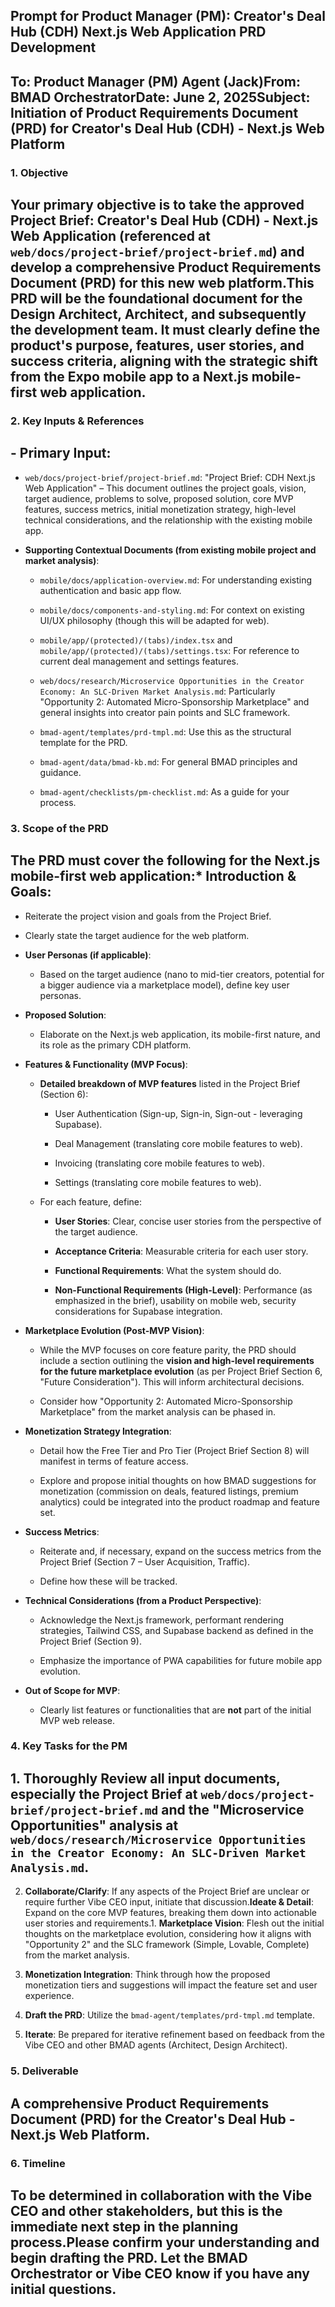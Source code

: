 ## Prompt for Product Manager (PM): Creator's Deal Hub (CDH) Next.js Web Application PRD Development

## To: Product Manager (PM) Agent (Jack)From: BMAD OrchestratorDate: June 2, 2025Subject: Initiation of Product Requirements Document (PRD) for Creator's Deal Hub (CDH) - Next.js Web Platform

### 1. Objective

## Your primary objective is to take the approved ****Project Brief: Creator's Deal Hub (CDH) - Next.js Web Application**** (referenced at `web/docs/project-brief/project-brief.md`) and develop a comprehensive ****Product Requirements Document (PRD)**** for this new web platform.This PRD will be the foundational document for the Design Architect, Architect, and subsequently the development team. It must clearly define the product's purpose, features, user stories, and success criteria, aligning with the strategic shift from the Expo mobile app to a Next.js mobile-first web application.

### 2. Key Inputs & References

## - ****Primary Input****:

  - `web/docs/project-brief/project-brief.md`: "Project Brief: CDH Next.js Web Application" – This document outlines the project goals, vision, target audience, problems to solve, proposed solution, core MVP features, success metrics, initial monetization strategy, high-level technical considerations, and the relationship with the existing mobile app.

- ****Supporting Contextual Documents (from existing mobile project and market analysis)****:

  - `mobile/docs/application-overview.md`: For understanding existing authentication and basic app flow.

  - `mobile/docs/components-and-styling.md`: For context on existing UI/UX philosophy (though this will be adapted for web).

  - `mobile/app/(protected)/(tabs)/index.tsx` and `mobile/app/(protected)/(tabs)/settings.tsx`: For reference to current deal management and settings features.

  - `web/docs/research/Microservice Opportunities in the Creator Economy: An SLC-Driven Market Analysis.md`: Particularly "Opportunity 2: Automated Micro-Sponsorship Marketplace" and general insights into creator pain points and SLC framework.

  - `bmad-agent/templates/prd-tmpl.md`: Use this as the structural template for the PRD.

  - `bmad-agent/data/bmad-kb.md`: For general BMAD principles and guidance.

  - `bmad-agent/checklists/pm-checklist.md`: As a guide for your process.

### 3. Scope of the PRD

## The PRD must cover the following for the ****Next.js mobile-first web application****:* ****Introduction & Goals****:

  - Reiterate the project vision and goals from the Project Brief.

  - Clearly state the target audience for the web platform.

* ****User Personas (if applicable)****:

  - Based on the target audience (nano to mid-tier creators, potential for a bigger audience via a marketplace model), define key user personas.

* ****Proposed Solution****:

  - Elaborate on the Next.js web application, its mobile-first nature, and its role as the primary CDH platform.

* ****Features & Functionality (MVP Focus)****:

  - ****Detailed breakdown of MVP features**** listed in the Project Brief (Section 6):

    - User Authentication (Sign-up, Sign-in, Sign-out - leveraging Supabase).

    - Deal Management (translating core mobile features to web).

    - Invoicing (translating core mobile features to web).

    - Settings (translating core mobile features to web).

  - For each feature, define:

    - ****User Stories****: Clear, concise user stories from the perspective of the target audience.

    - ****Acceptance Criteria****: Measurable criteria for each user story.

    - ****Functional Requirements****: What the system should do.

    - ****Non-Functional Requirements (High-Level)****: Performance (as emphasized in the brief), usability on mobile web, security considerations for Supabase integration.

* ****Marketplace Evolution (Post-MVP Vision)****:

  - While the MVP focuses on core feature parity, the PRD should include a section outlining the ****vision and high-level requirements for the future marketplace evolution**** (as per Project Brief Section 6, "Future Consideration"). This will inform architectural decisions.

  - Consider how "Opportunity 2: Automated Micro-Sponsorship Marketplace" from the market analysis can be phased in.

* ****Monetization Strategy Integration****:

  - Detail how the Free Tier and Pro Tier (Project Brief Section 8) will manifest in terms of feature access.

  - Explore and propose initial thoughts on how BMAD suggestions for monetization (commission on deals, featured listings, premium analytics) could be integrated into the product roadmap and feature set.

* ****Success Metrics****:

  - Reiterate and, if necessary, expand on the success metrics from the Project Brief (Section 7 – User Acquisition, Traffic).

  - Define how these will be tracked.

* ****Technical Considerations (from a Product Perspective)****:

  - Acknowledge the Next.js framework, performant rendering strategies, Tailwind CSS, and Supabase backend as defined in the Project Brief (Section 9).

  - Emphasize the importance of PWA capabilities for future mobile app evolution.

* ****Out of Scope for MVP****:

  - Clearly list features or functionalities that are __not__ part of the initial MVP web release.

### 4. Key Tasks for the PM

## 1. ****Thoroughly Review**** all input documents, especially the Project Brief at `web/docs/project-brief/project-brief.md` and the "Microservice Opportunities" analysis at `web/docs/research/Microservice Opportunities in the Creator Economy: An SLC-Driven Market Analysis.md`.

2. ****Collaborate/Clarify****: If any aspects of the Project Brief are unclear or require further Vibe CEO input, initiate that discussion.****Ideate & Detail****: Expand on the core MVP features, breaking them down into actionable user stories and requirements.1. ****Marketplace Vision****: Flesh out the initial thoughts on the marketplace evolution, considering how it aligns with "Opportunity 2" and the SLC framework (Simple, Lovable, Complete) from the market analysis.

2. ****Monetization Integration****: Think through how the proposed monetization tiers and suggestions will impact the feature set and user experience.

3. ****Draft the PRD****: Utilize the `bmad-agent/templates/prd-tmpl.md` template.

4. ****Iterate****: Be prepared for iterative refinement based on feedback from the Vibe CEO and other BMAD agents (Architect, Design Architect).

### 5. Deliverable

## A comprehensive ****Product Requirements Document (PRD)**** for the Creator's Deal Hub - Next.js Web Platform.

### 6. Timeline

## To be determined in collaboration with the Vibe CEO and other stakeholders, but this is the immediate next step in the planning process.Please confirm your understanding and begin drafting the PRD. Let the BMAD Orchestrator or Vibe CEO know if you have any initial questions.
